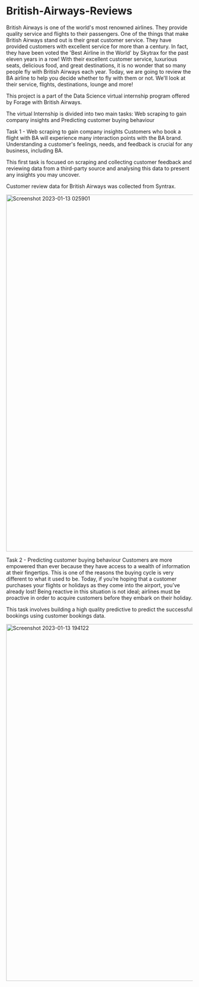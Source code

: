 # British-Airways-Reviews

British Airways is one of the world's most renowned airlines. They provide quality service and flights to their passengers. One of the things that make British Airways stand out is their great customer service. They have provided customers with excellent service for more than a century. In fact, they have been voted the 'Best Airline in the World' by Skytrax for the past eleven years in a row! With their excellent customer service, luxurious seats, delicious food, and great destinations, it is no wonder that so many people fly with British Airways each year. Today, we are going to review the BA airline to help you decide whether to fly with them or not. We'll look at their service, flights, destinations, lounge and more! 

This project is a part of the Data Science virtual internship program offered by Forage with British Airways.

The virtual Internship is divided into two main tasks:
Web scraping to gain company insights and
Predicting customer buying behaviour

Task 1 - Web scraping to gain company insights
Customers who book a flight with BA will experience many interaction points with the BA brand. Understanding a customer's feelings, needs, and feedback is crucial for any business, including BA.

This first task is focused on scraping and collecting customer feedback and reviewing data from a third-party source and analysing this data to present any insights you may uncover.

Customer review data for British Airways was collected from Syntrax.

<img width="960" alt="Screenshot 2023-01-13 025901" src="https://user-images.githubusercontent.com/97973932/212185157-3b9bcaca-ede0-4056-9771-e8eac298395f.png">

Task 2 - Predicting customer buying behaviour
Customers are more empowered than ever because they have access to a wealth of information at their fingertips. This is one of the reasons the buying cycle is very different to what it used to be. Today, if you’re hoping that a customer purchases your flights or holidays as they come into the airport, you’ve already lost! Being reactive in this situation is not ideal; airlines must be proactive in order to acquire customers before they embark on their holiday.

This task involves building a high quality predictive to predict the successful bookings using customer bookings data.


<img width="960" alt="Screenshot 2023-01-13 194122" src="https://user-images.githubusercontent.com/97973932/212340614-972b64e5-0625-49b2-b733-11832513299d.png">

